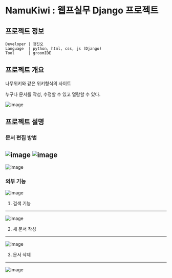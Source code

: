 # NamuKiwi : 웹프실무 Django 프로젝트

## 프로젝트 정보 ##
```
Developer | 정진오
Language  | python, html, css, js (Django)
Tool      | groomIDE
```

## 프로젝트 개요 ##
나무위키와 같은 위키형식의 사이트

누구나 문서를 작성, 수정할 수 있고 열람할 수 있다.

![image](https://user-images.githubusercontent.com/66864237/152684018-9b044a2f-3ec0-484a-9244-c11469f0e78b.png)

## 프로젝트 설명 ##

### 문서 편집 방법 ###
![image](https://user-images.githubusercontent.com/66864237/152684107-1495465b-e5d3-47ec-aafe-80a917b98db4.png)
![image](https://user-images.githubusercontent.com/66864237/152684132-9542dd4f-3cee-4986-8cce-2f13583902df.png)
-----
![image](https://user-images.githubusercontent.com/66864237/152684197-4ebf8085-b500-4e08-aabe-133a2ede6f63.png)

### 외부 기능 ###
![image](https://user-images.githubusercontent.com/66864237/152684171-d49cd366-88ca-4b78-8d0d-c2e2fe571ab4.png)

1. 검색 기능
-----
![image](https://user-images.githubusercontent.com/66864237/152684286-2d79bef1-7407-4ce9-aa10-76d272a535f5.png)

2. 새 문서 작성
-----
![image](https://user-images.githubusercontent.com/66864237/152684341-f8c6e430-5495-433e-93e6-23701cb7fb56.png)

3. 문서 삭제
-----
![image](https://user-images.githubusercontent.com/66864237/152684373-c293c99b-1db0-4378-8bb3-5533d2fc0c49.png)

